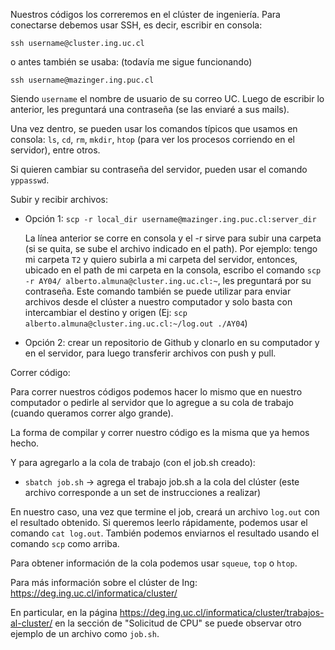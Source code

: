 Nuestros códigos los correremos en el clúster de ingeniería. Para conectarse debemos usar SSH, es decir, escribir en consola:

```ssh username@cluster.ing.uc.cl```

o antes también se usaba: (todavía me sigue funcionando)

```ssh username@mazinger.ing.puc.cl```

Siendo ```username``` el nombre de usuario de su correo UC. Luego de escribir lo anterior, les preguntará una contraseña (se las enviaré a sus mails).

Una vez dentro, se pueden usar los comandos típicos que usamos en consola: ```ls```, ```cd```, ```rm```, ```mkdir```, ```htop``` (para ver los procesos corriendo en el servidor), entre otros.

Si quieren cambiar su contraseña del servidor, pueden usar el comando ```yppasswd```.

Subir y recibir archivos:

- Opción 1: ```scp -r local_dir username@mazinger.ing.puc.cl:server_dir```

    La línea anterior se corre en consola y el -r sirve para subir una carpeta (si se quita, se sube el archivo indicado en el path). Por ejemplo: tengo mi carpeta ```T2``` y quiero subirla a mi carpeta del servidor, entonces, ubicado en el path de mi carpeta en la consola, escribo el comando  ```scp -r AY04/ alberto.almuna@cluster.ing.uc.cl:~```, les preguntará por su contraseña. Este comando también se puede utilizar para enviar archivos desde el clúster a nuestro computador y solo basta con intercambiar el destino y origen (Ej: ```scp alberto.almuna@cluster.ing.uc.cl:~/log.out ./AY04```)

- Opción 2: crear un repositorio de Github y clonarlo en su computador y en el servidor, para luego transferir archivos con push y pull.

Correr código:

Para correr nuestros códigos podemos hacer lo mismo que en nuestro computador o pedirle al servidor que lo agregue a su cola de trabajo (cuando queramos correr algo grande).

La forma de compilar y correr nuestro código es la misma que ya hemos hecho.

Y para agregarlo a la cola de trabajo (con el job.sh creado):

- ```sbatch job.sh``` -> agrega el trabajo job.sh a la cola del clúster (este archivo corresponde a un set de instrucciones a realizar)

En nuestro caso, una vez que termine el job, creará un archivo ```log.out``` con el resultado obtenido. Si queremos leerlo rápidamente, podemos usar el comando ```cat log.out```. También podemos enviarnos el resultado usando el comando ```scp``` como arriba.

Para obtener información de la cola podemos usar ```squeue```, ```top``` o ```htop```.

Para más información sobre el clúster de Ing: https://deg.ing.uc.cl/informatica/cluster/

En particular, en la página https://deg.ing.uc.cl/informatica/cluster/trabajos-al-cluster/ en la sección de "Solicitud de CPU" se puede observar otro ejemplo de un archivo como ```job.sh```.
